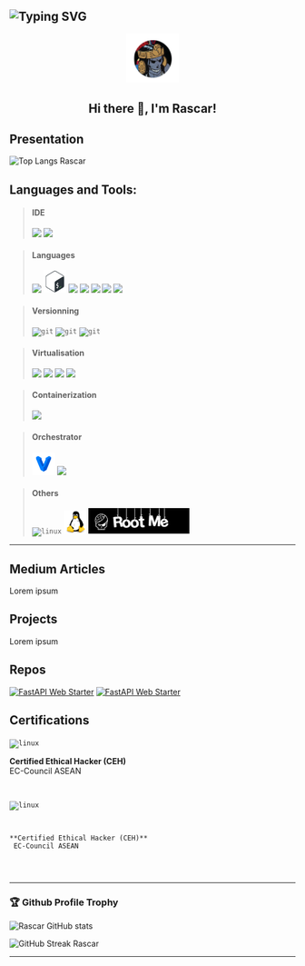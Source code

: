 <!--<p align="center">
  <img src="/img/under_construction.gif" />
</p>
---
-->
![Typing SVG](https://readme-typing-svg.herokuapp.com?font=Tiro+Devanagari+Sanskrit&size=32&duration=2000&color=CF0000&lines=Ing%C3%A9nieur+s%C3%A9curit%C3%A9;DevOps)
---

<p align="center">
  <img width="92" src="/img/rascar.png" />
</p>  
<h2 align="center">Hi there 👋, I'm Rascar!</h2>

## Presentation

![Top Langs Rascar](https://github-readme-stats.vercel.app/api/top-langs/?username=RascarKapHack&title_color=000000&layout=compact)
## **Languages and Tools:**  

> #### IDE
> <code><a href="https://github.com/RascarKapHack/Custom-Vim"><img height="40" src="https://upload.wikimedia.org/wikipedia/commons/thumb/archive/9/9f/20100427190601%21Vimlogo.svg/120px-Vimlogo.svg.png"></a></code>
> <code><a><img height="40" src="https://raw.githubusercontent.com/shinokada/shinokada/master/assets/visual-studio-code.png"></a></code>

> #### Languages
> <code><img height="40" src="https://raw.githubusercontent.com/shinokada/shinokada/master/assets/python.png"></code>
> <code><img src="https://raw.githubusercontent.com/devicons/devicon/master/icons/bash/bash-original.svg" alt="bash" width="40" height="40"/></code>
> <code><img height="40" src="https://symbols.getvecta.com/stencil_94/126_rust-language-icon.1652c6341b.svg"></code>
> <code><img height="40" src="https://upload.wikimedia.org/wikipedia/commons/thumb/d/d9/Node.js_logo.svg/langfr-1920px-Node.js_logo.svg.png"></code>
> <code><img height="40" src="https://cdn-icons-png.flaticon.com/512/226/226777.png"></code>
> <code><img height="40" src="https://upload.wikimedia.org/wikipedia/commons/thumb/1/18/C_Programming_Language.svg/380px-C_Programming_Language.svg.png?20201031132917"></code>
> <code><img height="40" src="https://hackr.io/tutorials/assembly-language/logo-assembly-language.svg?ver=1603208610"></code>

> #### Versionning
> <code><img src="https://upload.wikimedia.org/wikipedia/commons/thumb/9/91/Octicons-mark-github.svg/1024px-Octicons-mark-github.svg.png" alt="git" width="40" height="40"/></code>
> <code><img src="https://www.vectorlogo.zone/logos/git-scm/git-scm-icon.svg" alt="git" width="40" height="40"/></code>
> <code><img src="https://humancoders-formations.s3.amazonaws.com/uploads/course/logo/155/thumb_bigger_formation-gitlab.png" alt="git" width="40" height="40"/></code>

> #### Virtualisation
><code><img height="40" src="https://play-lh.googleusercontent.com/TT36Nsjyt0Yn8eyPAXuNK0bJsXmryP9ovsp7qdOy9sulYlr7v2Le5Ckf0I9S3AiaaXs=w240-h480-rw"></code>
<code><img height="40" src="https://bearstech.com/technologies-expertises/kvm/logo.svg"></code>
<code><img height="40" src="https://upload.wikimedia.org/wikipedia/commons/thumb/5/5a/Vmware_workstation_16_icon.svg/769px-Vmware_workstation_16_icon.svg.png"></code>
<code><img height="40" src="https://upload.wikimedia.org/wikipedia/commons/d/d5/Virtualbox_logo.png"></code>

> #### Containerization
><code><img height="40" src="https://www.docker.com/wp-content/uploads/2022/05/Docker_Temporary_Image_Google_Blue_1080x1080_v1.png"></code>

> #### Orchestrator
><code><img height="40" src="https://raw.githubusercontent.com/github/explore/80688e429a7d4ef2fca1e82350fe8e3517d3494d/topics/vagrant/vagrant.png"></code>
<code><img height="40" src="https://upload.wikimedia.org/wikipedia/labs/thumb/b/ba/Kubernetes-icon-color.svg/512px-Kubernetes-icon-color.svg.png?20210818121315"></code>

> #### Others
> <code><img src="https://www.datocms-assets.com/2885/1620155106-brandhcpackerverticalcolor.svg" alt="linux" width="40" height="40"/></code>
> <code><img src="https://raw.githubusercontent.com/devicons/devicon/master/icons/linux/linux-original.svg" alt="linux" width="40" height="40"/></code>
>[![root-me](img/rootme.png?style=centerme)](https://www.root-me.org/Rascar-Kap-hack "Redirect to root-me")
---

## Medium Articles
Lorem ipsum

## Projects
Lorem ipsum

## Repos
[![FastAPI Web Starter](https://github-readme-stats.vercel.app/api/pin/?username=RascarKapHack&repo=ChatBox&show_owner=true)](https://github.com/RascarKapHack/ChatBox)
[![FastAPI Web Starter](https://github-readme-stats.vercel.app/api/pin/?username=iTrofa&repo=OmegaVirus&show_owner=true)](https://github.com/iTrofa/OmegaVirus)

## Certifications
<code><img src="https://it-gnosis.eu/formations/certified-ethical-hacker/cover-ceh.jpg" alt="linux" width="40" height="40"/></code> <p>**Certified Ethical Hacker (CEH)** <br> EC-Council ASEAN</p>

<code>
<div>
<img src="https://it-gnosis.eu/formations/certified-ethical-hacker/cover-ceh.jpg" alt="linux" width="40" height="40"/>
</div>
<div>
<p>**Certified Ethical Hacker (CEH)** <br> EC-Council ASEAN</p>
</div>
</code>

---
<h3>🏆 Github Profile Trophy</h2>

![Rascar GitHub stats](https://github-readme-stats.vercel.app/api?username=RascarKapHack&show_icons=true&title_color=fff&icon_color=79ff97&text_color=9f9f9f&bg_color=151515)

![GitHub Streak Rascar](https://github-readme-streak-stats.herokuapp.com?user=RascarKapHack&theme=holi-theme&hide_border=true)

---

<!--
 <a target="_blank" href="https://github-readme-medium-recent-article.vercel.app/medium/@shinichiokada/0"><img src="https://github-readme-medium-recent-article.vercel.app/medium/@shinichiokada/0" alt="Recent Article 1">

<a target="_blank" href="https://github-readme-medium-recent-article.vercel.app/medium/@shinichiokada/2"><img src="https://github-readme-medium-recent-article.vercel.app/medium/@shinichiokada/2" alt="Recent Article 3">
-->

